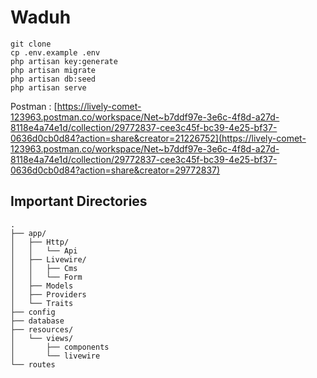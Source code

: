 # Waduh

```
git clone
cp .env.example .env
php artisan key:generate
php artisan migrate
php artisan db:seed
php artisan serve
```

Postman : [https://lively-comet-123963.postman.co/workspace/Net~b7ddf97e-3e6c-4f8d-a27d-8118e4a74e1d/collection/29772837-cee3c45f-bc39-4e25-bf37-0636d0cb0d84?action=share&creator=21226752](https://lively-comet-123963.postman.co/workspace/Net~b7ddf97e-3e6c-4f8d-a27d-8118e4a74e1d/collection/29772837-cee3c45f-bc39-4e25-bf37-0636d0cb0d84?action=share&creator=29772837)

## Important Directories

```
.
├── app/
│   ├── Http/
│   │   └── Api
│   ├── Livewire/
│   │   ├── Cms
│   │   └── Form
│   ├── Models
│   ├── Providers
│   └── Traits
├── config
├── database
├── resources/
│   └── views/
│       ├── components
│       └── livewire
└── routes
```
